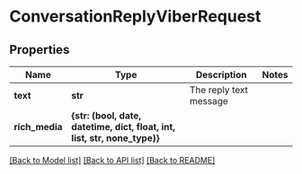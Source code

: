 # ConversationReplyViberRequest


## Properties
Name | Type | Description | Notes
------------ | ------------- | ------------- | -------------
**text** | **str** | The reply text message | 
**rich_media** | **{str: (bool, date, datetime, dict, float, int, list, str, none_type)}** |  | 


[[Back to Model list]](../../README.md#models) [[Back to API list]](../../README.md#available-methods) [[Back to README]](../../README.md)



